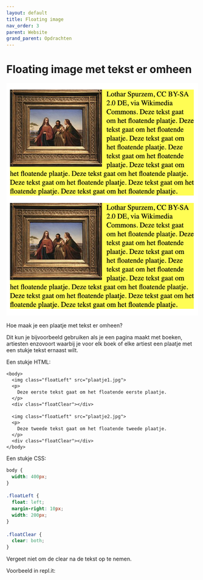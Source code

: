 ```yaml
---
layout: default
title: Floating image
nav_order: 3
parent: Website
grand_parent: Opdrachten
---
```


# Floating image met tekst er omheen

![plaatje van floating image](../../.gitbook/assets/how-to-create-a-floating-image-figure-1.png)

Hoe maak je een plaatje met tekst er omheen?

Dit kun je bijvoorbeeld gebruiken als je een pagina maakt met boeken, artiesten enzovoort waarbij je voor elk boek of elke artiest een plaatje met een stukje tekst ernaast wilt.

Een stukje HTML:

```markup
<body>
  <img class="floatLeft" src="plaatje1.jpg">
  <p>
    Deze eerste tekst gaat om het floatende eerste plaatje. 
  </p>
  <div class="floatClear"></div>

  <img class="floatLeft" src="plaatje2.jpg">
  <p>
    Deze tweede tekst gaat om het floatende tweede plaatje. 
  </p>
  <div class="floatClear"></div>    
</body>
```

Een stukje CSS:

```css
body {
  width: 400px;
}

.floatLeft {
  float: left;
  margin-right: 10px;
  width: 200px;
}

.floatClear {
  clear: both;
}
```

Vergeet niet om de clear na de tekst op te nemen.

Voorbeeld in repl.it:

